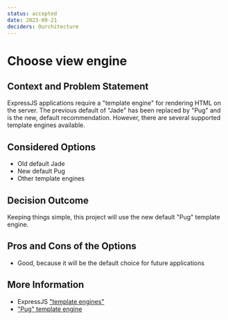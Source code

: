 ```yaml
---
status: accepted
date: 2023-09-21
deciders: Ourchitecture
---
```


# Choose view engine

## Context and Problem Statement

ExpressJS applications require a "template engine" for rendering HTML on the
server. The previous default of "Jade" has been replaced by "Pug" and is the
new, default recommendation. However, there are several supported template
engines available.

## Considered Options

-   Old default Jade
-   New default Pug
-   Other template engines

## Decision Outcome

Keeping things simple, this project will use the new default "Pug" template
engine.

## Pros and Cons of the Options

-   Good, because it will be the default choice for future applications

## More Information

-   ExpressJS ["template engines"](https://expressjs.com/en/guide/using-template-engines.html)
-   ["Pug" template engine](https://pugjs.org/api/getting-started.html)

